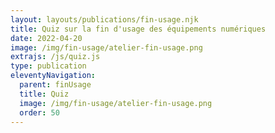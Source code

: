 ```yaml
---
layout: layouts/publications/fin-usage.njk
title: Quiz sur la fin d'usage des équipements numériques
date: 2022-04-20
image: /img/fin-usage/atelier-fin-usage.png
extrajs: /js/quiz.js
type: publication
eleventyNavigation:
  parent: finUsage
  title: Quiz
  image: /img/fin-usage/atelier-fin-usage.png
  order: 50
---
```


<form class="fr-form-group" data-quiz-json="/js/quiz/quiz-fin-usage.json"></form>